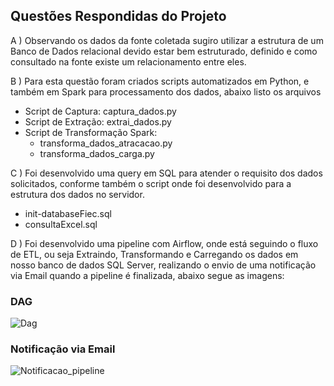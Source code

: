 ## Questões Respondidas do Projeto ##

A ) Observando os dados da fonte coletada sugiro utilizar a estrutura de um Banco de Dados relacional devido estar bem estruturado, definido e como consultado na fonte existe um relacionamento entre eles.

B ) Para esta questão foram criados scripts automatizados em Python, e também em Spark para processamento dos dados, abaixo listo os arquivos
*  Script de Captura: captura_dados.py
*  Script de Extração: extrai_dados.py
*  Script de Transformação Spark: 
    * transforma_dados_atracacao.py
    * transforma_dados_carga.py

C ) Foi desenvolvido uma query em SQL para atender o requisito dos dados solicitados, conforme também o script onde foi desenvolvido para a estrutura dos dados no servidor.
*  init-databaseFiec.sql
*  consultaExcel.sql

D ) Foi desenvolvido uma pipeline com Airflow, onde está seguindo o fluxo de ETL, ou seja Extraindo, Transformando e Carregando os dados em nosso banco de dados SQL Server, realizando o envio
de uma notificação via Email quando a pipeline é finalizada, abaixo segue as imagens:

### DAG ###

![Dag](https://user-images.githubusercontent.com/55898372/207714909-00d2ce30-7a12-462e-8cce-91b1c0f42f9f.jpeg)

### Notificação via Email ###

![Notificacao_pipeline](https://user-images.githubusercontent.com/55898372/207714950-6c8938f6-a86f-44c6-995c-a1abd51f73e3.jpg)



